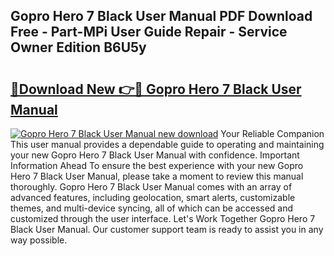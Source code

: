 ## Gopro Hero 7 Black User Manual PDF Download Free - Part-MPi User Guide Repair - Service Owner Edition B6U5y

# <h2><a href="http://cf28709.oget.top/?id=Gopro+Hero+7+Black+User+Manual">🔗Download New 👉🔴 Gopro Hero 7 Black User Manual</a></h2>

[![Gopro Hero 7 Black User Manual new download](https://i.imgur.com/5g1atiW.png)](http://cf28709.oget.top/?id=Gopro+Hero+7+Black+User+Manual)
Your Reliable Companion This user manual provides a dependable guide to operating and maintaining your new Gopro Hero 7 Black User Manual with confidence. Important Information Ahead To ensure the best experience with your new Gopro Hero 7 Black User Manual, please take a moment to review this manual thoroughly. Gopro Hero 7 Black User Manual comes with an array of advanced features, including geolocation, smart alerts, customizable themes, and multi-device syncing, all of which can be accessed and customized through the user interface. Let's Work Together Gopro Hero 7 Black User Manual. Our customer support team is ready to assist you in any way possible.
